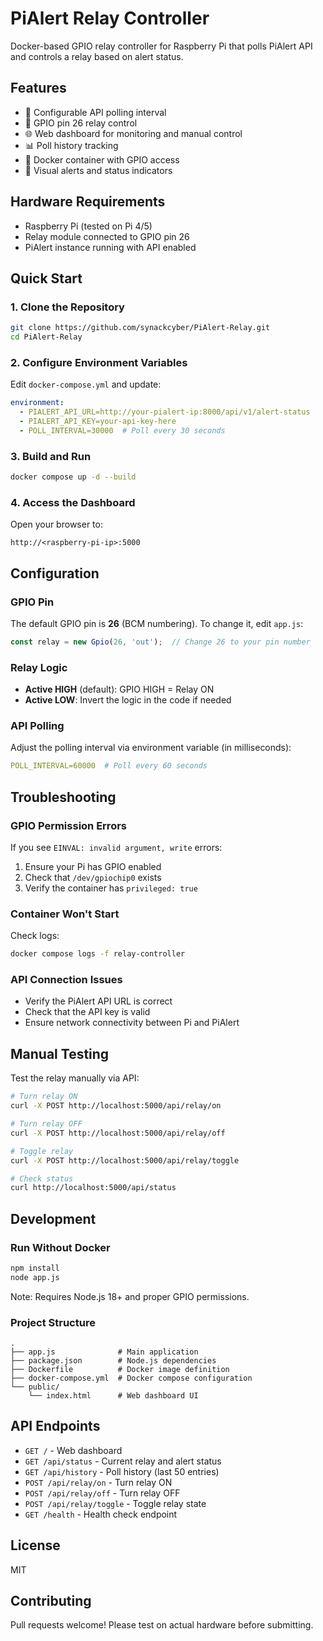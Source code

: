 # PiAlert Relay Controller

Docker-based GPIO relay controller for Raspberry Pi that polls PiAlert API and controls a relay based on alert status.

## Features

- 🔄 Configurable API polling interval
- 🔌 GPIO pin 26 relay control
- 🌐 Web dashboard for monitoring and manual control
- 📊 Poll history tracking
- 🐳 Docker container with GPIO access
- 🔴 Visual alerts and status indicators

## Hardware Requirements

- Raspberry Pi (tested on Pi 4/5)
- Relay module connected to GPIO pin 26
- PiAlert instance running with API enabled

## Quick Start

### 1. Clone the Repository

```bash
git clone https://github.com/synackcyber/PiAlert-Relay.git
cd PiAlert-Relay
```

### 2. Configure Environment Variables

Edit `docker-compose.yml` and update:

```yaml
environment:
  - PIALERT_API_URL=http://your-pialert-ip:8000/api/v1/alert-status
  - PIALERT_API_KEY=your-api-key-here
  - POLL_INTERVAL=30000  # Poll every 30 seconds
```

### 3. Build and Run

```bash
docker compose up -d --build
```

### 4. Access the Dashboard

Open your browser to:
```
http://<raspberry-pi-ip>:5000
```

## Configuration

### GPIO Pin

The default GPIO pin is **26** (BCM numbering). To change it, edit `app.js`:

```javascript
const relay = new Gpio(26, 'out');  // Change 26 to your pin number
```

### Relay Logic

- **Active HIGH** (default): GPIO HIGH = Relay ON
- **Active LOW**: Invert the logic in the code if needed

### API Polling

Adjust the polling interval via environment variable (in milliseconds):

```yaml
POLL_INTERVAL=60000  # Poll every 60 seconds
```

## Troubleshooting

### GPIO Permission Errors

If you see `EINVAL: invalid argument, write` errors:

1. Ensure your Pi has GPIO enabled
2. Check that `/dev/gpiochip0` exists
3. Verify the container has `privileged: true`

### Container Won't Start

Check logs:
```bash
docker compose logs -f relay-controller
```

### API Connection Issues

- Verify the PiAlert API URL is correct
- Check that the API key is valid
- Ensure network connectivity between Pi and PiAlert

## Manual Testing

Test the relay manually via API:

```bash
# Turn relay ON
curl -X POST http://localhost:5000/api/relay/on

# Turn relay OFF
curl -X POST http://localhost:5000/api/relay/off

# Toggle relay
curl -X POST http://localhost:5000/api/relay/toggle

# Check status
curl http://localhost:5000/api/status
```

## Development

### Run Without Docker

```bash
npm install
node app.js
```

Note: Requires Node.js 18+ and proper GPIO permissions.

### Project Structure

```
.
├── app.js              # Main application
├── package.json        # Node.js dependencies
├── Dockerfile          # Docker image definition
├── docker-compose.yml  # Docker compose configuration
└── public/
    └── index.html      # Web dashboard UI
```

## API Endpoints

- `GET /` - Web dashboard
- `GET /api/status` - Current relay and alert status
- `GET /api/history` - Poll history (last 50 entries)
- `POST /api/relay/on` - Turn relay ON
- `POST /api/relay/off` - Turn relay OFF
- `POST /api/relay/toggle` - Toggle relay state
- `GET /health` - Health check endpoint

## License

MIT

## Contributing

Pull requests welcome! Please test on actual hardware before submitting.
